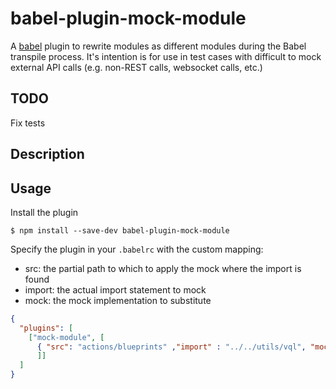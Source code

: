# babel-plugin-mock-module

A [babel](http://babeljs.io) plugin to rewrite modules as different modules during the Babel transpile process. It's intention is for use in test cases with difficult to mock external API calls (e.g. non-REST calls, websocket calls, etc.)

## TODO

Fix tests

## Description

## Usage

Install the plugin

```
$ npm install --save-dev babel-plugin-mock-module
```

Specify the plugin in your `.babelrc` with the custom mapping:
  - src: the partial path to which to apply the mock where the import is found
  - import: the actual import statement to mock
  - mock: the mock implementation to substitute
  
```json
{
  "plugins": [
    ["mock-module", [
      { "src": "actions/blueprints" ,"import" : "../../utils/vql", "mock": "./__tests__/mocks/vqlUtils" }
      ]]
  ]
}
```
